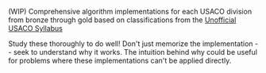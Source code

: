 (WIP)
Comprehensive algorithm implementations for each USACO division from bronze through gold based on classifications from the [Unofficial USACO Syllabus](https://www.overleaf.com/read/fktckfprxyxn)

Study these thoroughly to do well! Don't just memorize the implementation -- seek to understand why it works. The intuition behind why could be useful for problems where these implementations can't be applied directly. 
